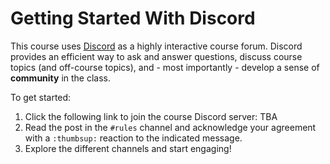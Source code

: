 # Getting Started With Discord

This course uses [Discord](https://discord.com/) as a highly interactive course
forum. Discord provides an efficient way to ask and answer questions, discuss
course topics (and off-course topics), and - most importantly - develop a sense
of **community** in the class.

To get started:

1. Click the following link to join the course Discord server: TBA
1. Read the post in the `#rules` channel and acknowledge your agreement with a
   `:thumbsup:` reaction to the indicated message.
1. Explore the different channels and start engaging! 

